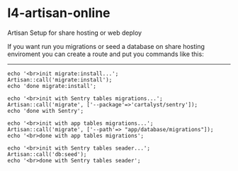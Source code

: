 l4-artisan-online
=================

Artisan Setup for share hosting or web deploy

If you want run you migrations or seed a database on share hosting enviroment you can create a route and put you commands like this:

----

<nowiki>

	echo '<br>init migrate:install...';
	Artisan::call('migrate:install');
	echo 'done migrate:install';
	
	echo '<br>init with Sentry tables migrations...';
	Artisan::call('migrate', ['--package'=>'cartalyst/sentry']);
	echo 'done with Sentry';

	echo '<br>init with app tables migrations...';
	Artisan::call('migrate', ['--path'=> "app/database/migrations"]);
	echo '<br>done with app tables migrations';

	echo '<br>init with Sentry tables seader...';
	Artisan::call('db:seed');
	echo '<br>done with Sentry tables seader';
</nowiki>
